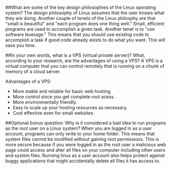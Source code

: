 ##What are some of the key design philosophies of the Linux operating system?
The design philosophy of Linux assumes that the user knows what they are doing. Another couple of tenets of the Linux philosphy are that "small is beautiful" and "each program does one thing well." Small, efficient programs are used to accomplish a given task. Another tenet is to "use software leverage." This means that you should use existing code to accomplish a task if good code already exists to do what you want. This will save you time.

##In your own words, what is a VPS (virtual private server)? What, according to your research, are the advantages of using a VPS? 
A VPS is a virtual computer that you can control remotely that is running on a chunk of memory of a cloud server.

Advantages of a VPS:

* More stable and reliable for basic web hosting.
* More control since you get complete root acess.
* More environmentally friendly.
* Easy to scale up your hosting resources as necessary.
* Cost effective even for small websites.

##Optional bonus question: Why is it considered a bad idea to run programs as the root user on a Linux system?
When you are logged in as a user account, programs can only write to your home folder. This means that system files cannot be modified without gaining root permissions. This is more secure because if you were logged in as the root user a malicious web page could access and alter all files on your computer including other users and system files. Running linux as a user account also helps protect against buggy applications that might accidentally delete all files it has access to.